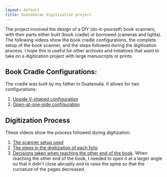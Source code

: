```yaml
---
layout: default
title: Guatemalan digitization project
---
```


The project involved the design of a DIY (do-it-yourself) book scanners, with their parts either built (book cradle) or borrowed (cameras and lights). The following videos show the book cradle configurations, the complete setup of the book scanner, and the steps followed during the digitization process. I hope this is useful for other archives and initiatives that want to take on a digitization project with large manuscripts or prints.

## Book Cradle Configurations:
The cradle was built by my father in Guatemala. It allows for two configurations:
1. [Upside V-shaped configuration](https://youtu.be/VDbJQSMjB0s)
2. [Open-at-one-side configuration](https://youtu.be/ULAE4sE2Wqg)

## Digitization Process
These videos show the process followed during digitization:
1. [The scanner setup used](https://youtu.be/zouvKiE6QYg)
2. [The steps in the digitization of each folio](https://youtu.be/4KFCom8Vndo)
3. [Decisions taken when reaching the other end of the book](https://youtu.be/cDn3b8RsQBM). When reaching the other end of the book, I needed to open it at a larger angle so that it didn't close abruptly and to raise the spine so that the curvature of the pages decreased. 
